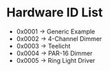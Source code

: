 # Hardware ID List
* 0x0001 -> Generic Example
* 0x0002 -> 4-Channel Dimmer
* 0x0003 -> Teelicht
* 0x0004 -> PAR-16 Dimmer
* 0x0005 -> Ring Light Driver